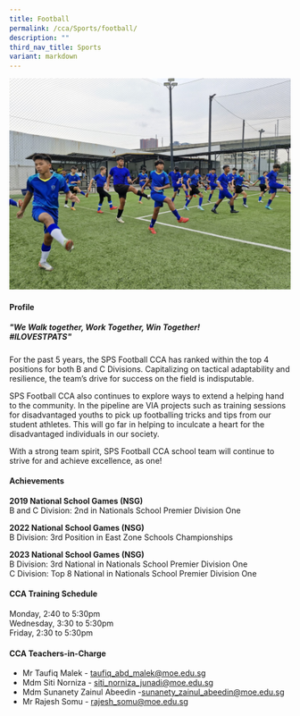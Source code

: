```yaml
---
title: Football
permalink: /cca/Sports/football/
description: ""
third_nav_title: Sports
variant: markdown
---
```

![](/images/Updates%20for%202025/Football_Photo_5___Abd_Malek_Taufiq.jpg)
		 
#### **Profile**

##### **"We Walk together, Work Together, Win Together!<br>#ILOVESTPATS"**

For the past 5 years, the SPS Football CCA has ranked within the top 4 positions for both B and C Divisions. Capitalizing on tactical adaptability and resilience, the team’s drive for success on the field is indisputable.

SPS Football CCA also continues to explore ways to extend a helping hand to the community. In the pipeline are VIA projects such as training sessions for disadvantaged youths to pick up footballing tricks and tips from our student athletes. This will go far in helping to inculcate a heart for the disadvantaged individuals in our society.

With a strong team spirit, SPS Football CCA school team will continue to strive for and achieve excellence, as one!

#### **Achievements**

**2019 National School Games (NSG)**
<br>B and C Division: 2nd in Nationals School Premier Division One

**2022 National School Games (NSG)**
<br>B Division: 3rd Position in East Zone Schools Championships 

**2023 National School Games (NSG)**
<br>B Division: 3rd National in Nationals School Premier Division One
<br>C Division: Top 8 National in Nationals School Premier Division One

#### **CCA Training Schedule**

Monday, 2:40 to 5:30pm<br>
Wednesday, 3:30 to 5:30pm<br>
Friday, 2:30 to 5:30pm<br>

#### **CCA Teachers-in-Charge**

* Mr Taufiq Malek - [taufiq_abd_malek@moe.edu.sg](mailto:taufiq_abd_malek@moe.edu.sg)
* Mdm Siti Norniza - [siti_norniza_junadi@moe.edu.sg](mailto:siti_norniza_junadi@moe.edu.sg)
* Mdm Sunanety Zainul Abeedin -[sunanety_zainul_abeedin@moe.edu.sg](mailto:sunanety_zainul_abeedin@moe.edu.sg)
* Mr Rajesh Somu - [rajesh_somu@moe.edu.sg](mailto:rajesh_somu@moe.edu.sg)
